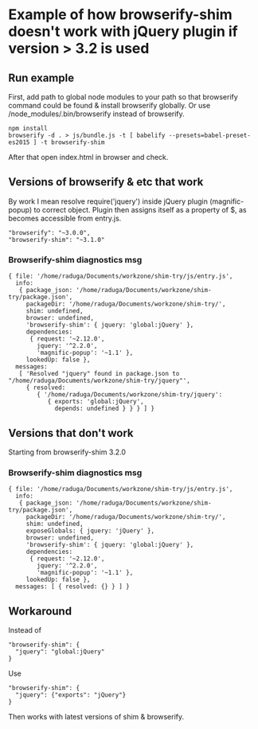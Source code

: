 # Example of how browserify-shim doesn't work with jQuery plugin if version > 3.2 is used

## Run example

First, add path to global node modules to your path so that browserify command could be found & install browserify globally.
Or use /node_modules/.bin/browserify instead of browserify.
    
    npm install
    browserify -d . > js/bundle.js -t [ babelify --presets=babel-preset-es2015 ] -t browserify-shim    

After that open index.html in browser and check.

## Versions of browserify & etc that work

By work I mean resolve require('jquery') inside jQuery plugin (magnific-popup) to correct object.
Plugin then assigns itself as a property of $, as becomes accessible from entry.js.

    "browserify": "~3.0.0",
    "browserify-shim": "~3.1.0"

### Browserify-shim diagnostics msg

    { file: '/home/raduga/Documents/workzone/shim-try/js/entry.js',
      info: 
       { package_json: '/home/raduga/Documents/workzone/shim-try/package.json',
         packageDir: '/home/raduga/Documents/workzone/shim-try/',
         shim: undefined,
         browser: undefined,
         'browserify-shim': { jquery: 'global:jQuery' },
         dependencies: 
          { request: '~2.12.0',
            jquery: '^2.2.0',
            'magnific-popup': '~1.1' },
         lookedUp: false },
      messages: 
       [ 'Resolved "jquery" found in package.json to "/home/raduga/Documents/workzone/shim-try/jquery"',
         { resolved: 
            { '/home/raduga/Documents/workzone/shim-try/jquery': 
               { exports: 'global:jQuery',
                 depends: undefined } } } ] }


## Versions that don't work

Starting from browserify-shim 3.2.0

### Browserify-shim diagnostics msg

    { file: '/home/raduga/Documents/workzone/shim-try/js/entry.js',
      info: 
       { package_json: '/home/raduga/Documents/workzone/shim-try/package.json',
         packageDir: '/home/raduga/Documents/workzone/shim-try/',
         shim: undefined,
         exposeGlobals: { jquery: 'jQuery' },
         browser: undefined,
         'browserify-shim': { jquery: 'global:jQuery' },
         dependencies: 
          { request: '~2.12.0',
            jquery: '^2.2.0',
            'magnific-popup': '~1.1' },
         lookedUp: false },
      messages: [ { resolved: {} } ] }


## Workaround

Instead of

    "browserify-shim": {
      "jquery": "global:jQuery"
    }

Use

    "browserify-shim": {
      "jquery": {"exports": "jQuery"}
    }

Then works with latest versions of shim & browserify.
